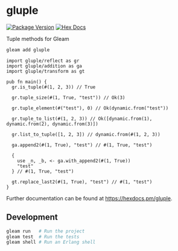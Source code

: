 # gluple

[![Package Version](https://img.shields.io/hexpm/v/gluple)](https://hex.pm/packages/gluple)
[![Hex Docs](https://img.shields.io/badge/hex-docs-ffaff3)](https://hexdocs.pm/gluple/)

Tuple methods for Gleam

```sh
gleam add gluple
```

```gleam
import gluple/reflect as gr
import gluple/addition as ga
import gluple/transform as gt

pub fn main() {
  gr.is_tuple(#(1, 2, 3)) // True

  gr.tuple_size(#(1, True, "test")) // Ok(3)

  gr.tuple_element(#("test"), 0) // Ok(dynamic.from("test"))

  gr.tuple_to_list(#(1, 2, 3)) // Ok([dynamic.from(1), dynamic.from(2), dynamic.from(3)])

  gr.list_to_tuple([1, 2, 3]) // dynamic.from(#(1, 2, 3))

  ga.append2(#(1, True), "test") // #(1, True, "test")

  {
    use _n, _b, <- ga.with_append2(#(1, True))
    "test"
  } // #(1, True, "test")

  gt.replace_last2(#(1, True), "test") // #(1, "test")
}
```

Further documentation can be found at <https://hexdocs.pm/gluple>.

## Development

```sh
gleam run   # Run the project
gleam test  # Run the tests
gleam shell # Run an Erlang shell
```
